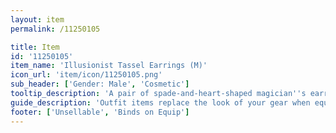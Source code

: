 ```yaml
---
layout: item
permalink: /11250105

title: Item
id: '11250105'
item_name: 'Illusionist Tassel Earrings (M)'
icon_url: 'item/icon/11250105.png'
sub_header: ['Gender: Male', 'Cosmetic']
tooltip_description: 'A pair of spade-and-heart-shaped magician''s earrings.'
guide_description: 'Outfit items replace the look of your gear when equipped.'
footer: ['Unsellable', 'Binds on Equip']
---
```

